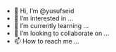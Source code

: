 - 👋 Hi, I’m @yusufseid
- 👀 I’m interested in ...
- 🌱 I’m currently learning ...
- 💞️ I’m looking to collaborate on ...
- 📫 How to reach me ...

<!---
yusufseid/yusufseid is a ✨ special ✨ repository because its `README.md` (this file) appears on your GitHub profile.
You can click the Preview link to take a look at your changes.
--->
